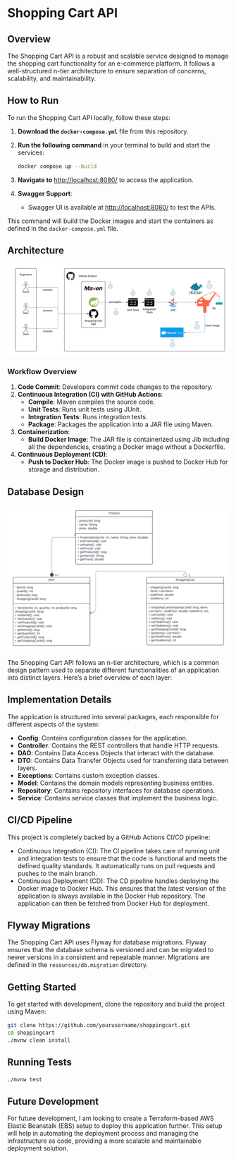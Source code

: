 # Shopping Cart API

## Overview

The Shopping Cart API is a robust and scalable service designed to manage the shopping cart functionality for an e-commerce platform. It follows a well-structured n-tier architecture to ensure separation of concerns, scalability, and maintainability.

## How to Run

To run the Shopping Cart API locally, follow these steps:

1. **Download the `docker-compose.yml`** file from this repository.
2. **Run the following command** in your terminal to build and start the services:

    ```sh
    docker compose up --build
    ```
3. **Navigate to** [http://localhost:8080/](http://localhost:8080/) to access the application.

4. **Swagger Support**:
    - Swagger UI is available at [http://localhost:8080/](http://localhost:8080/) to test the APIs.

This command will build the Docker images and start the containers as defined in the `docker-compose.yml` file.

## Architecture
![Architecutre](src/main/resources/static/Architecture.png)

### Workflow Overview

1. **Code Commit**: Developers commit code changes to the repository.
2. **Continuous Integration (CI) with GitHub Actions**:
   - **Compile**: Maven compiles the source code.
   - **Unit Tests**: Runs unit tests using JUnit.
   - **Integration Tests**: Runs integration tests.
   - **Package**: Packages the application into a JAR file using Maven.
3. **Containerization**:
   - **Build Docker Image**: The JAR file is containerized using Jib including all the dependencies, creating a Docker image without a Dockerfile. 
4. **Continuous Deployment (CD)**:
   - **Push to Docker Hub**: The Docker image is pushed to Docker Hub for storage and distribution.

## Database Design

![Database Design](src/main/resources/static/Database.png)

The Shopping Cart API follows an n-tier architecture, which is a common design pattern used to separate different functionalities of an application into distinct layers. Here’s a brief overview of each layer:

## Implementation Details

The application is structured into several packages, each responsible for different aspects of the system:

- **Config**: Contains configuration classes for the application.
- **Controller**: Contains the REST controllers that handle HTTP requests.
- **DAO**: Contains Data Access Objects that interact with the database.
- **DTO**: Contains Data Transfer Objects used for transferring data between layers.
- **Exceptions**: Contains custom exception classes.
- **Model**: Contains the domain models representing business entities.
- **Repository**: Contains repository interfaces for database operations.
- **Service**: Contains service classes that implement the business logic.

## CI/CD Pipeline

This project is completely backed by a GitHub Actions CI/CD pipeline:

- Continuous Integration (CI): The CI pipeline takes care of running unit and integration tests to ensure that the code is functional and meets the defined quality standards. It automatically runs on pull requests and pushes to the main branch.
- Continuous Deployment (CD): The CD pipeline handles deploying the Docker image to Docker Hub. This ensures that the latest version of the application is always available in the Docker Hub repository. The application can then be fetched from Docker Hub for deployment.

## Flyway Migrations

The Shopping Cart API uses Flyway for database migrations. Flyway ensures that the database schema is versioned and can be migrated to newer versions in a consistent and repeatable manner. Migrations are defined in the `resources/db.migration` directory.

## Getting Started

To get started with development, clone the repository and build the project using Maven:

```sh
git clone https://github.com/yourusername/shoppingcart.git
cd shoppingcart
./mvnw clean install
```

## Running Tests
```sh
./mvnw test
```

## Future Development
For future development, I am looking to create a Terraform-based AWS Elastic Beanstalk (EBS) setup to deploy this application further. This setup will help in automating the deployment process and managing the infrastructure as code, providing a more scalable and maintainable deployment solution.